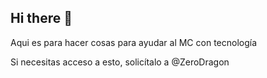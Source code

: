 ## Hi there 👋

Aqui es para hacer cosas para ayudar al MC con tecnología

Si necesitas acceso a esto, solicítalo a @ZeroDragon
